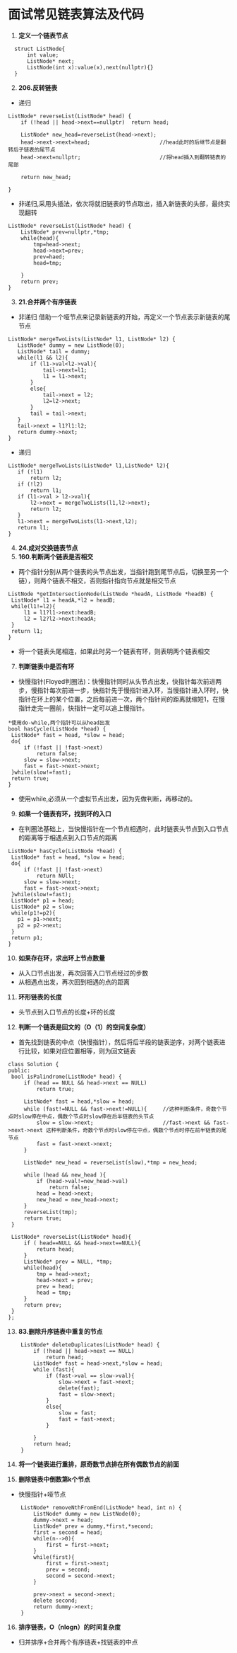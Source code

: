 # **面试常见链表算法及代码**
1. **定义一个链表节点**
```
  struct ListNode{
      int value;
      ListNode* next;
      ListNode(int x):value(x),next(nullptr){}
  }
```

2. **206.反转链表**
* 递归
```
ListNode* reverseList(ListNode* head) {
    if (!head || head->next==nullptr)  return head;

    ListNode* new_head=reverseList(head->next);       
    head->next->next=head;                      //head此时的后继节点是翻转后子链表的尾节点
    head->next=nullptr;                         //将head插入到翻转链表的尾部

    return new_head;

}
```
* 非递归,采用头插法，依次将就旧链表的节点取出，插入新链表的头部，最终实现翻转
```
ListNode* reverseList(ListNode* head) {
    ListNode* prev=nullptr,*tmp;
    while(head){
        tmp=head->next;
        head->next=prev;
        prev=haed;
        head=tmp;

    }
    return prev;
}
```
3. **21.合并两个有序链表**
* 非递归
  借助一个哑节点来记录新链表的开始，再定义一个节点表示新链表的尾节点
 ```
 ListNode* mergeTwoLists(ListNode* l1, ListNode* l2) {
    ListNode* dummy = new ListNode(0);
    ListNode* tail = dummy;
    while(l1 && l2){
        if (l1->val<l2->val){
            tail->next=l1;
            l1 = l1->next;
        }
        else{
            tail->next = l2;
            l2=l2->next;
        }
        tail = tail->next;
    }
    tail->next = l1?l1:l2;
    return dummy->next;
}
 ```
 * 递归
 ```
 ListNode* mergeTwoLists(ListNode* l1,ListNode* l2){
    if (!l1)
        return l2;
    if (!l2)
        return l1;
    if (l1->val > l2->val){
        l2->next = mergeTwoLists(l1,l2->next);
        return l2;
    }
    l1->next = mergeTwoLists(l1->next,l2);
    return l1;
}
 ```
 4. **24.成对交换链表节点**
 5. **160.判断两个链表是否相交**
 * 两个指针分别从两个链表的头节点出发，当指针跑到尾节点后，切换至另一个链），则两个链表不相交，否则指针指向节点就是相交节点
 ```
ListNode *getIntersectionNode(ListNode *headA, ListNode *headB) {
  ListNode* l1 = headA,*l2 = headB;
  while(l1!=l2){
      l1 = l1?l1->next:headB;
      l2 = l2?l2->next:headA;
  }
  return l1;
}
 ```
 * 将一个链表头尾相连，如果此时另一个链表有环，则表明两个链表相交
 7. **判断链表中是否有环**
 * 快慢指针(Floyed判圈法)：快慢指针同时从头节点出发，快指针每次前进两步，慢指针每次前进一步，快指针先于慢指针进入环，当慢指针进入环时，快指针在环上的某个位置，之后每前进一次，两个指针间的距离就缩短1，在慢指针走完一圈前，快指针一定可以追上慢指针。
 ```
*使用do-while,两个指针可以从head出发
bool hasCycle(ListNode *head) {
  ListNode* fast = head, *slow = head;
  do{
      if (!fast || !fast->next)
          return false;
      slow = slow->next;
      fast = fast->next->next;
  }while(slow!=fast);
  return true;
}
 ```
 * 使用while,必须从一个虚拟节点出发，因为先做判断，再移动的。
 9. **如果一个链表有环，找到环的入口**
 * 在判圈法基础上，当快慢指针在一个节点相遇时，此时链表头节点到入口节点的距离等于相遇点到入口节点的距离
 ```
 ListNode* hasCycle(ListNode *head) {
  ListNode* fast = head, *slow = head;
  do{
      if (!fast || !fast->next)
          return NUll;
      slow = slow->next;
      fast = fast->next->next;
  }while(slow!=fast);
  ListNode* p1 = head;
  ListNode* p2 = slow;
  while(p1!=p2){
    p1 = p1->next;
    p2 = p2->next;
  }
  return p1;
}

 ```
 10. **如果存在环，求出环上节点数量**
 * 从入口节点出发，再次回答入口节点经过的步数
 * 从相遇点出发，再次回到相遇的点的距离

 11. **环形链表的长度**
 * 头节点到入口节点的长度+环的长度

 12. **判断一个链表是回文的（O（1）的空间复杂度）**
 * 首先找到链表的中点（快慢指针），然后将后半段的链表逆序，对两个链表进行比较，如果对应位置相等，则为回文链表
 ```
class Solution {
public:
  bool isPalindrome(ListNode* head) {
      if (head == NULL && head->next == NULL)
          return true;

      ListNode* fast = head,*slow = head;
      while (fast!=NULL && fast->next!=NULL){     //这种判断条件，奇数个节点时slow停在中点，偶数个节点时slow停在后半链表的头节点
          slow = slow->next;                      //fast->next && fast->next->next 这种判断条件，奇数个节点时slow停在中点，偶数个节点时停在前半链表的尾节点
          fast = fast->next->next;
      }

      ListNode* new_head = reverseList(slow),*tmp = new_head;

      while (head && new_head ){
          if (head->val!=new_head->val)
              return false;
          head = head->next;
          new_head = new_head->next;
      }
      reverseList(tmp);
      return true;
  }

  ListNode* reverseList(ListNode* head){
      if ( head==NULL && head->next==NULL){
          return head;
      }
      ListNode* prev = NULL, *tmp;
      while(head){
          tmp = head->next;
          head->next = prev;
          prev = head;
          head = tmp;
      }
      return prev;
  }
};
 ```
13. **83.删除升序链表中重复的节点**
```
    ListNode* deleteDuplicates(ListNode* head) {
        if (!head || head->next == NULL)
            return head;
        ListNode* fast = head->next,*slow = head;
        while (fast){
            if (fast->val == slow->val){
                slow->next = fast->next;
                delete(fast);
                fast = slow->next;
            }
            else{
                slow = fast;
                fast = fast->next;
            }

        }
        return head;
    }
```

14. **将一个链表进行重排，原奇数节点排在所有偶数节点的前面**

15. **删除链表中倒数第k个节点**
* 快慢指针+哑节点
```
    ListNode* removeNthFromEnd(ListNode* head, int n) {
        ListNode* dummy = new ListNode(0);
        dummy->next = head;
        ListNode* prev = dummy,*first,*second;
        first = second = head;
        while(n-->0){
            first = first->next;
        }
        while(first){
            first = first->next;
            prev = second;
            second = second->next;
        }

        prev->next = second->next;
        delete second;
        return dummy->next;
    }
```

16. **排序链表，O（nlogn）的时间复杂度**
* 归并排序+合并两个有序链表+找链表的中点
